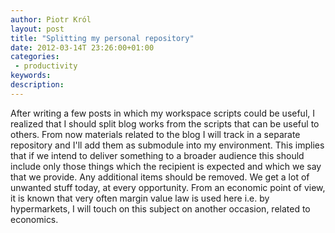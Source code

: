 ```yaml
---
author: Piotr Król
layout: post
title: "Splitting my personal repository"
date: 2012-03-14T 23:26:00+01:00
categories:
 - productivity
keywords:
description:
---
```


After writing a few posts in which my workspace scripts could be useful, I 
realized that I should split blog works from the scripts that can be useful to 
others. From now materials related to the blog I will track in a separate 
repository and I'll add them as submodule into my environment. This implies that 
if we intend to deliver something to a broader audience this should include only 
those things which the recipient is expected and which we say that we provide. 
Any additional items should be removed. We get a lot of unwanted stuff today, at 
every opportunity. From an economic point of view, it is known that very often 
margin value law is used here i.e. by hypermarkets, I will touch on this subject 
on another occasion, related to economics.  

    
